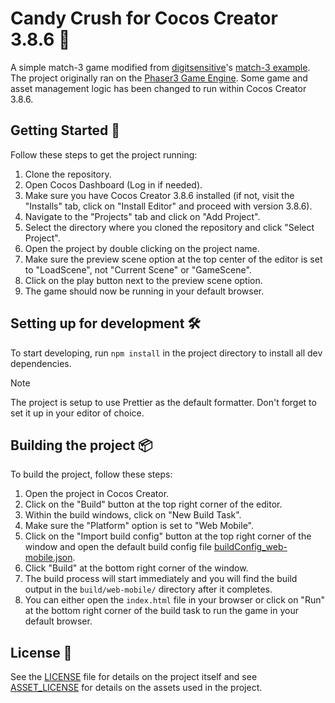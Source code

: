 # Candy Crush for Cocos Creator 3.8.6 🍬

A simple match-3 game modified from [digitsensitive](https://github.com/digitsensitive)'s [match-3 example](https://github.com/digitsensitive/phaser3-typescript/tree/master/src/games/candy-crush). The project originally ran on the [Phaser3 Game Engine](https://phaser.io/phaser3). Some game and asset management logic has been changed to run within Cocos Creator 3.8.6.

## Getting Started 🚀

Follow these steps to get the project running:

1. Clone the repository.
2. Open Cocos Dashboard (Log in if needed).
3. Make sure you have Cocos Creator 3.8.6 installed (if not, visit the "Installs" tab, click on "Install Editor" and proceed with version 3.8.6).
4. Navigate to the "Projects" tab and click on "Add Project".
5. Select the directory where you cloned the repository and click "Select Project".
6. Open the project by double clicking on the project name.
7. Make sure the preview scene option at the top center of the editor is set to "LoadScene", not "Current Scene" or "GameScene".
8. Click on the play button next to the preview scene option.
9. The game should now be running in your default browser.

## Setting up for development 🛠️

To start developing, run `npm install` in the project directory to install all dev dependencies.

> [!note]
> The project is setup to use Prettier as the default formatter. Don't forget to set it up in your editor of choice.

## Building the project 📦

To build the project, follow these steps:

1. Open the project in Cocos Creator.
2. Click on the "Build" button at the top right corner of the editor.
3. Within the build windows, click on "New Build Task".
4. Make sure the "Platform" option is set to "Web Mobile".
5. Click on the "Import build config" button at the top right corner of the window and open the default build config file [buildConfig_web-mobile.json](buildConfig_web-mobile.json).
6. Click "Build" at the bottom right corner of the window.
7. The build process will start immediately and you will find the build output in the `build/web-mobile/` directory after it completes.
8. You can either open the `index.html` file in your browser or click on "Run" at the bottom right corner of the build task to run the game in your default browser.

## License 📄

See the [LICENSE](LICENSE) file for details on the project itself and see [ASSET_LICENSE](ASSET_LICENSE) for details on the assets used in the project.
